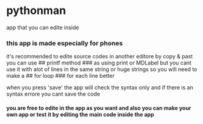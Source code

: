 # pythonman
app that you can edite inside 
### this app is made especially for phones
  it's recommended to edite source codes in another editore by copy & past
   you can use ## printf method ### as using print or MDLabel but you cant use it with alot of lines in the same string or huge strings so you will need to make a ## for loop ### for each line better

  when you press 'save' the app will check the syntax only and if there is an syntax errore you cant save the code
  #### you are free to edite in the app as you want and also you can make your own app or test it by editing the main code inside the app
